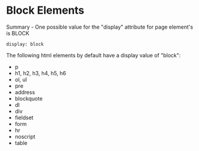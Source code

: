# Block Elements

Summary - One possible value for the "display" attribute for page element's is BLOCK

```
display: block
```

The following html elements by default have a display value of "block":

- p
- h1, h2, h3, h4, h5, h6
- ol, ul
- pre
- address
- blockquote
- dl
- div
- fieldset
- form
- hr
- noscript
- table
